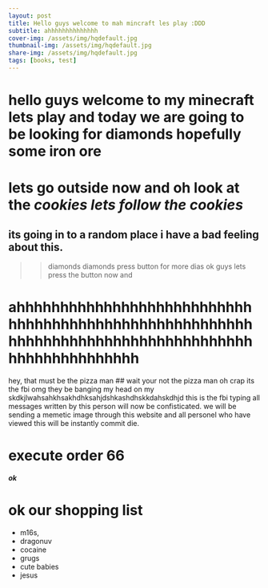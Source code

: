 ```yaml
---
layout: post
title: Hello guys welcome to mah mincraft les play :DDD
subtitle: ahhhhhhhhhhhhhh
cover-img: /assets/img/hqdefault.jpg
thumbnail-img: /assets/img/hqdefault.jpg
share-img: /assets/img/hqdefault.jpg
tags: [books, test]
---
```


# **hello guys** welcome to my minecraft lets play and today we are going to be looking for diamonds hopefully some iron ore 
# lets go outside now and oh look at the ***cookies lets follow the cookies*** 
## its going in to a random place i have a bad feeling about this.
>> diamonds diamonds press button for more dias ok guys lets press the button now and
# ahhhhhhhhhhhhhhhhhhhhhhhhhhhhhhhhhhhhhhhhhhhhhhhhhhhhhhhhhhhhhhhhhhhhhhhhhhhhhhhhhhhhhhhhhhhhhhhhhh
hey, that must be the pizza man ## wait your not the pizza man
oh crap its the fbi omg they be banging my head on my skdkjlwahsahkhsakhdhksahjdshkashdhskkdahskdhjd
this is the fbi typing
all messages written by this person will now be confisticated. we will be sending a memetic image through this website and all personel who have viewed this will be instantly commit die. 
# execute order 66 
***ok***

# ok our shopping list
- m16s,
- dragonuv
- cocaine
- grugs
- cute babies
- jesus

